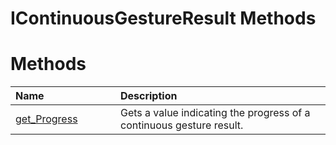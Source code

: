 IContinuousGestureResult Methods  
================================  

<span id="publicmethodsSection"></span>

Methods  
=======  

<table>
<colgroup>
<col width="30%" />
<col width="60%" />
</colgroup>
<thead>
<tr class="header">
<th align="left">Name</th>
<th align="left">Description</th>
</tr>
</thead>
<tbody>
<tr class="odd">
<td align="left"><a href="Methods/get_Progress_Method.md">get_Progress</a></td>
<td align="left">Gets a value indicating the progress of a continuous gesture result.</td>
</tr>
</tbody>
</table>



<!--Please do not edit the data in the comment block below.-->
<!--
TOCTitle : IContinuousGestureResult Methods
RLTitle : IContinuousGestureResult Methods
KeywordK : IContinuousGestureResult interface, methods
KeywordA : Methods.T:Microsoft.Kinect.visualgesturebuilder.IContinuousGestureResult
AssetID : Methods.T:Microsoft.Kinect.visualgesturebuilder.IContinuousGestureResult
Locale : en-us
CommunityContent : 1
TargetOS : Windows
TopicType : kbSyntax
DocSet : K4Wv2
ProjType : K4Wv2Proj
Technology : Kinect for Windows
Product : Kinect for Windows SDK v2
productversion : 20
-->
